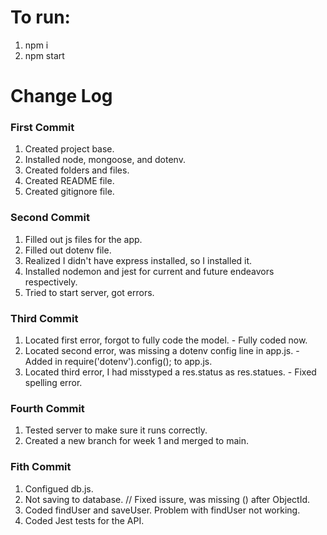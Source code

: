 # To run:
1. npm i
2. npm start

# Change Log

### First Commit
1. Created project base.
2. Installed node, mongoose, and dotenv.
3. Created folders and files.
4. Created README file.
5. Created gitignore file.

### Second Commit
1. Filled out js files for the app.
2. Filled out dotenv file.
3. Realized I didn't have express installed, so I installed it.
4. Installed nodemon and jest for current and future endeavors respectively.
5. Tried to start server, got errors.

### Third Commit
1. Located first error, forgot to fully code the model. - Fully coded now.
2. Located second error, was missing a dotenv config line in app.js. - Added in require('dotenv').config(); to app.js.
3. Located third error, I had misstyped a res.status as res.statues. - Fixed spelling error.

### Fourth Commit
1. Tested server to make sure it runs correctly.
2. Created a new branch for week 1 and merged to main.

### Fith Commit
1. Configued db.js.
2. Not saving to database. // Fixed issure, was missing () after ObjectId.
3. Coded findUser and saveUser. Problem with findUser not working.
4. Coded Jest tests for the API.
